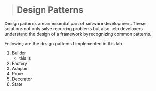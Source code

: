># Design Patterns 

Design patterns are an essential part of software development. These solutions not only solve recurring problems but also help developers understand the design of a framework by recognizing common patterns.

Following are the design patterns I implemented in this lab 
 1. Builder
 	- this is 
 2. Factory 
 3. Adapter 
 4. Proxy
 5. Decorator 
 6. State
 
